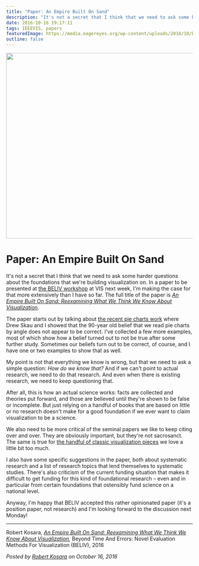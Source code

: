 ```yaml
---
title: "Paper: An Empire Built On Sand"
description: "It's not a secret that I think that we need to ask some harder questions about the foundations that we're building visualization on. In a paper to be presented at the BELIV workshop at VIS next week, I'm making the case for that more extensively than I have so far. The full title of the paper is An Empire Built On Sand: Reexamining What We Think We Know About Visualization."
date: 2016-10-16 19:17:11
tags: IEEEVIS, papers
featuredImage: https://media.eagereyes.org/wp-content/uploads/2016/10/beliv-teaser.jpg
outline: false
---
```


<p align="center"><img src="https://media.eagereyes.org/wp-content/uploads/2016/10/beliv-teaser.jpg" width="720" height="500" /></p>

# Paper: An Empire Built On Sand

It's not a secret that I think that we need to ask some harder questions about the foundations that we're building visualization on. In a paper to be presented at <a href="http://beliv.cs.univie.ac.at">the BELIV workshop</a> at VIS next week, I'm making the case for that more extensively than I have so far. The full title of the paper is <a href="/publications/Kosara-BELIV-2016"><em>An Empire Built On Sand: Reexamining What We Think We Know About Visualization</em></a>.

The paper starts out by talking about <a href="/papers/a-pair-of-pie-chart-papers">the recent pie charts work</a> where Drew Skau and I showed that the 90-year old belief that we read pie charts by angle does not appear to be correct. I've collected a few more examples, most of which show how a belief turned out to not be true after some further study. Sometimes our beliefs turn out to be correct, of course, and I have one or two examples to show that as well.

My point is not that everything we know is wrong, but that we need to ask a simple question: <em>How do we know that?</em> And if we can't point to actual research, we need to do that research. And even when there is existing research, we need to keep questioning that.

After all, this is how an actual science works: facts are collected and theories put forward, and those are believed until they're shown to be false or incomplete. But just relying on a handful of books that are based on little or no research doesn't make for a good foundation if we ever want to claim visualization to be a science.

We also need to be more critical of the seminal papers we like to keep citing over and over. They are obviously important, but they're not sacrosanct. The same is true for <a href="/blog/2016/the-repetitive-and-boring-history-of-visualization#the-repetitive-and-boring-history-of-visualization">the handful of classic visualization pieces</a> we love a little bit too much.

I also have some specific suggestions in the paper, both about systematic research and a list of research topics that lend themselves to systematic studies. There's also criticism of the current funding situation that makes it difficult to get funding for this kind of foundational research – even and in particular from certain foundations that ostensibly fund science on a national level.

Anyway, I'm happy that BELIV accepted this rather opinionated paper (it's a position paper, not research) and I'm looking forward to the discussion next Monday!

<hr />

Robert Kosara, <em><a href="/publications/Kosara-BELIV-2016">An Empire Built On Sand: Reexamining What We Think We Know About Visualization</a>,</em> Beyond Time And Errors: Novel Evaluation Methods For Visualization (BELIV), 2016


_Posted by <a href="/about">Robert Kosara</a> on October 16, 2016_


